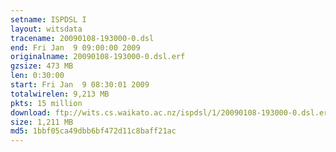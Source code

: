 ```yaml
---
setname: ISPDSL I
layout: witsdata
tracename: 20090108-193000-0.dsl
end: Fri Jan  9 09:00:00 2009
originalname: 20090108-193000-0.dsl.erf
gzsize: 473 MB
len: 0:30:00
start: Fri Jan  9 08:30:01 2009
totalwirelen: 9,213 MB
pkts: 15 million
download: ftp://wits.cs.waikato.ac.nz/ispdsl/1/20090108-193000-0.dsl.erf.gz
size: 1,211 MB
md5: 1bbf05ca49dbb6bf472d11c8baff21ac
---
```

